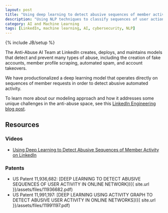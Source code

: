 ```yaml
---
layout: post
title: "Using deep learning to detect abusive sequences of member activity"
description: "Using NLP techniques to classify sequences of user actions instead of sentences of words."
category: AI and Machine Learning 
tags: [LinkedIn, machine learning, AI, cybersecurity, NLP]
---
```

{% include JB/setup %}

The Anti-Abuse AI Team at LinkedIn creates, deploys, and maintains models that detect and prevent many types of abuse, including the creation of fake accounts, member profile scraping, automated spam, and account takeovers.

We have productionalized a deep learning model that operates directly on sequences of member requests in order to detect abusive automated activity.

To learn more about our modeling approach and how it addresses some unique challenges in the anti-abuse space, see this [LinkedIn Engineering blog post](https://engineering.linkedin.com/blog/2021/using-deep-learning-to-detect-abusive-sequences-of-member-activi).

## Resources

### Videos

- [Using Deep Learning to Detect Abusive Sequences of Member Activity on LinkedIn](https://exchange.scale.com/public/videos/using-deep-learning-to-detect-abusive-sequences-of-member-activity-on-linkedin)

### Patents

- US Patent 11,936,682: [DEEP LEARNING TO DETECT ABUSIVE SEQUENCES OF USER ACTIVITY IN ONLINE NETWORK]({{ site.url }}/assets/files/11936682.pdf)
- US Patent 11,991,197: [DEEP LEARNING USING ACTIVITY GRAPH TO DETECT ABUSIVE USER ACTIVITY IN ONLINE NETWORKS]({{ site.url }}/assets/files/11991197.pdf)

